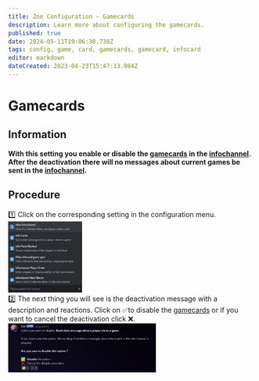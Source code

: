 ```yaml
---
title: Zoe Configuration - Gamecards
description: Learn more about configuring the gamecards.
published: true
date: 2024-05-11T19:06:38.738Z
tags: config, game, card, gamecards, gamecard, infocard
editor: markdown
dateCreated: 2023-04-23T15:47:13.984Z
---
```


# Gamecards
## Information
**With this setting you enable or disable the [gamecards](/en/features/gamecards/) in the [infochannel](/en/features/infochannel/). After the deactivation there will no messages about current games be sent in the [infochannel](/en/features/infochannel/).** <br>

## Procedure
:one: Click on the corresponding setting in the configuration menu.
<img src="/config_info_menu_choices.png" width="30%" /> <br>
:two: The next thing you will see is the deactivation message with a description and reactions.
Click on :white_check_mark:to disable the [gamecards](/en/features/gamecards/) or if you want to cancel the deactivation click :x:.
<img src="/config_info_2_gamecard_deactivation.png" width="60%" /> <br>